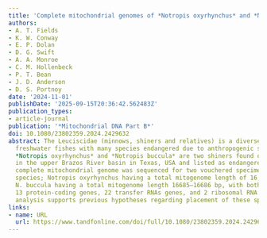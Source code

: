 ```yaml
---
title: 'Complete mitochondrial genomes of *Notropis oxyrhynchus* and *Notropis buccula* (Cypriniformes: Leuciscidae)'
authors:
- A. T. Fields
- K. W. Conway
- E. P. Dolan
- D. G. Swift
- A. A. Monroe
- C. M. Hollenbeck
- P. T. Bean
- J. D. Anderson
- D. S. Portnoy
date: '2024-11-01'
publishDate: '2025-09-15T20:36:42.562483Z'
publication_types:
- article-journal
publication: '*Mitochondrial DNA Part B*'
doi: 10.1080/23802359.2024.2429632
abstract: The Leuciscidae (minnows, shiners and relatives) is a diverse family of
  freshwater fishes with many species endangered due to anthropogenic stressors. 
  *Notropis oxyrhynchus* and *Notropis buccula* are two shiners found only 
  in the upper Brazos River basin in Texas, USA and listed as endangered due to contracted habitat. The
  complete mitochondrial genome was sequenced for two vouchered specimens for each
  species; Notropis oxyrhynchus having a total mitogenome length of 16,711 bp and
  N. buccula having a total mitogenome length 16685–16686 bp, with both including
  13 protein-coding genes, 22 transfer RNAs genes, and 2 ribosomal RNA genes. Phylogenetic
  analysis supports previous hypotheses regarding placement of these species.
links:
- name: URL
  url: https://www.tandfonline.com/doi/full/10.1080/23802359.2024.2429632
---
```

